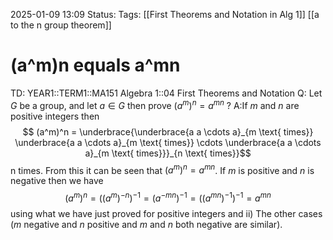 2025-01-09 13:09
Status: 
Tags: [[First Theorems and Notation in Alg 1]] [[a to the n group theorem]]
# (a^m)n equals a^mn

TD: YEAR1::TERM1::MA151 Algebra 1::04 First Theorems and Notation
Q: Let $G$ be a group, and let $a ∈ G$ then prove $(a^{m})^{n}=a^{mn}$
?
A:If $m$ and $n$ are positive integers then $$ (a^m)^n = \underbrace{\underbrace{a a \cdots a}_{m \text{ times}} \underbrace{a a \cdots a}_{m \text{ times}} \cdots \underbrace{a a \cdots a}_{m \text{ times}}}_{n \text{ times}}$$ n times.
 From this it can be seen that $(a^m)^n = a^{mn}$. If $m$ is positive and $n$ is negative then we have $$ (a^m)^n = ((a^m)^{-n})^{-1} = (a^{-mn})^{-1} = ((a^{mn})^{-1})^{-1} = a^{mn} $$ using what we have just proved for positive integers and ii)
The other cases ($m$ negative and $n$ positive and $m$ and $n$ both negative are similar).
<!--ID: 1736428508639-->
